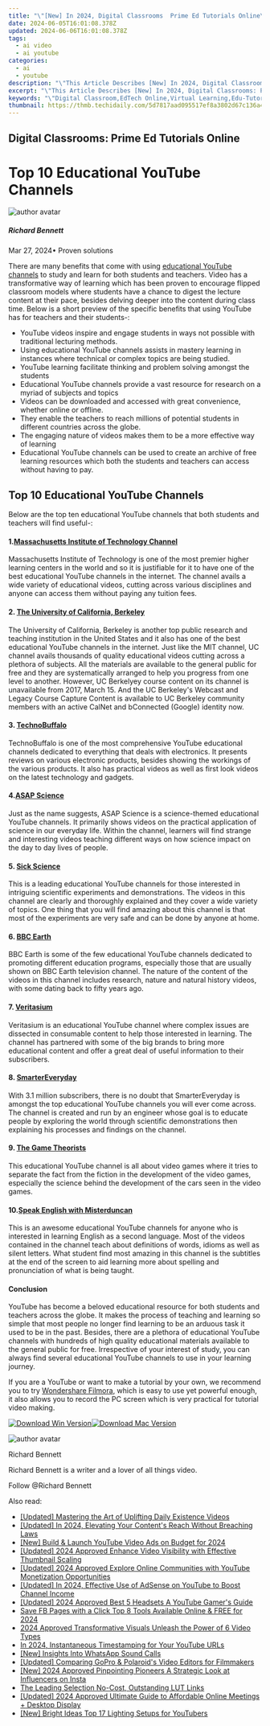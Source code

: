 ```yaml
---
title: "\"[New] In 2024, Digital Classrooms  Prime Ed Tutorials Online\""
date: 2024-06-05T16:01:08.378Z
updated: 2024-06-06T16:01:08.378Z
tags:
  - ai video
  - ai youtube
categories:
  - ai
  - youtube
description: "\"This Article Describes [New] In 2024, Digital Classrooms: Prime Ed Tutorials Online\""
excerpt: "\"This Article Describes [New] In 2024, Digital Classrooms: Prime Ed Tutorials Online\""
keywords: "\"Digital Classroom,EdTech Online,Virtual Learning,Edu-Tutorials,Interactive Ed,Ed Platforms,Tech-Education\""
thumbnail: https://thmb.techidaily.com/5d7817aad095517ef8a3802d67c136a4ed2562ac9acdb56f193b79911b70ed6c.png
---
```


## Digital Classrooms: Prime Ed Tutorials Online

# Top 10 Educational YouTube Channels

![author avatar](https://images.wondershare.com/filmora/article-images/richard-bennett.jpg)

##### Richard Bennett

 Mar 27, 2024• Proven solutions

There are many benefits that come with using [educational YouTube channels](https://tools.techidaily.com/wondershare/filmora/download/) to study and learn for both students and teachers. Video has a transformative way of learning which has been proven to encourage flipped classroom models where students have a chance to digest the lecture content at their pace, besides delving deeper into the content during class time. Below is a short preview of the specific benefits that using YouTube has for teachers and their students-:

* YouTube videos inspire and engage students in ways not possible with traditional lecturing methods.
* Using educational YouTube channels assists in mastery learning in instances where technical or complex topics are being studied.
* YouTube learning facilitate thinking and problem solving amongst the students
* Educational YouTube channels provide a vast resource for research on a myriad of subjects and topics
* Videos can be downloaded and accessed with great convenience, whether online or offline.
* They enable the teachers to reach millions of potential students in different countries across the globe.
* The engaging nature of videos makes them to be a more effective way of learning
* Educational YouTube channels can be used to create an archive of free learning resources which both the students and teachers can access without having to pay.

## Top 10 Educational YouTube Channels

Below are the top ten educational YouTube channels that both students and teachers will find useful-:

#### 1.[Massachusetts Institute of Technology Channel](https://www.youtube.com/user/MIT)

Massachusetts Institute of Technology is one of the most premier higher learning centers in the world and so it is justifiable for it to have one of the best educational YouTube channels in the internet. The channel avails a wide variety of educational videos, cutting across various disciplines and anyone can access them without paying any tuition fees.

#### 2. [The University of California, Berkeley](https://www.youtube.com/user/UCBerkeley)

The University of California, Berkeley is another top public research and teaching institution in the United States and it also has one of the best educational YouTube channels in the internet. Just like the MIT channel, UC channel avails thousands of quality educational videos cutting across a plethora of subjects. All the materials are available to the general public for free and they are systematically arranged to help you progress from one level to another. However, UC Berkelyey course content on its channel is unavailable from 2017, March 15\. And the UC Berkeley's Webcast and Legacy Course Capture Content is available to UC Berkeley community members with an active CalNet and bConnected (Google) identity now.

#### 3. [TechnoBuffalo](https://www.youtube.com/channel/UCR0AnNR7sViH3TWMJl5jyxw)

TechnoBuffalo is one of the most comprehensive YouTube educational channels dedicated to everything that deals with electronics. It presents reviews on various electronic products, besides showing the workings of the various products. It also has practical videos as well as first look videos on the latest technology and gadgets.

#### 4.[ASAP Science](https://www.youtube.com/user/AsapSCIENCE)

Just as the name suggests, ASAP Science is a science-themed educational YouTube channels. It primarily shows videos on the practical application of science in our everyday life. Within the channel, learners will find strange and interesting videos teaching different ways on how science impact on the day to day lives of people.

#### 5. [Sick Science](https://www.youtube.com/user/SteveSpanglerScience)

This is a leading educational YouTube channels for those interested in intriguing scientific experiments and demonstrations. The videos in this channel are clearly and thoroughly explained and they cover a wide variety of topics. One thing that you will find amazing about this channel is that most of the experiments are very safe and can be done by anyone at home.

#### 6. [BBC Earth](https://www.youtube.com/user/BBCEarth)

BBC Earth is some of the few educational YouTube channels dedicated to promoting different education programs, especially those that are usually shown on BBC Earth television channel. The nature of the content of the videos in this channel includes research, nature and natural history videos, with some dating back to fifty years ago.

#### 7. [Veritasium](https://www.youtube.com/user/1veritasium)

Veritasium is an educational YouTube channel where complex issues are dissected in consumable content to help those interested in learning. The channel has partnered with some of the big brands to bring more educational content and offer a great deal of useful information to their subscribers.

#### 8. [SmarterEveryday](https://www.youtube.com/user/destinws2)

With 3.1 million subscribers, there is no doubt that SmarterEveryday is amongst the top educational YouTube channels you will ever come across. The channel is created and run by an engineer whose goal is to educate people by exploring the world through scientific demonstrations then explaining his processes and findings on the channel.

#### 9. [The Game Theorists](https://www.youtube.com/user/MatthewPatrick13)

This educational YouTube channel is all about video games where it tries to separate the fact from the fiction in the development of the video games, especially the science behind the development of the cars seen in the video games.

#### 10.[Speak English with Misterduncan](https://www.youtube.com/user/duncaninchina)

This is an awesome educational YouTube channels for anyone who is interested in learning English as a second language. Most of the videos contained in the channel teach about definitions of words, idioms as well as silent letters. What student find most amazing in this channel is the subtitles at the end of the screen to aid learning more about spelling and pronunciation of what is being taught.

#### Conclusion

YouTube has become a beloved educational resource for both students and teachers across the globe. It makes the process of teaching and learning so simple that most people no longer find learning to be an arduous task it used to be in the past. Besides, there are a plethora of educational YouTube channels with hundreds of high quality educational materials available to the general public for free. Irrespective of your interest of study, you can always find several educational YouTube channels to use in your learning journey.

If you are a YouTube or want to make a tutorial by your own, we recommend you to try [Wondershare Filmora](https://tools.techidaily.com/wondershare/filmora/download/), which is easy to use yet powerful enough, it also allows you to record the PC screen which is very practical for tutorial video making.

[![Download Win Version](https://images.wondershare.com/filmora/guide/download-btn-win.jpg)](https://tools.techidaily.com/wondershare/filmora/download/)[![Download Mac Version](https://images.wondershare.com/filmora/guide/download-btn-mac.jpg)](https://tools.techidaily.com/wondershare/filmora/download/)

![author avatar](https://images.wondershare.com/filmora/article-images/richard-bennett.jpg)

Richard Bennett

Richard Bennett is a writer and a lover of all things video.

Follow @Richard Bennett

<span class="atpl-alsoreadstyle">Also read:</span>
<div><ul>
<li><a href="https://facebook-video-share.techidaily.com/updated-mastering-the-art-of-uplifting-daily-existence-videos/"><u>[Updated] Mastering the Art of Uplifting Daily Existence Videos</u></a></li>
<li><a href="https://facebook-video-share.techidaily.com/updated-in-2024-elevating-your-contents-reach-without-breaching-laws/"><u>[Updated] In 2024, Elevating Your Content's Reach Without Breaching Laws</u></a></li>
<li><a href="https://facebook-video-share.techidaily.com/new-build-and-launch-youtube-video-ads-on-budget-for-2024/"><u>[New] Build & Launch YouTube Video Ads on Budget for 2024</u></a></li>
<li><a href="https://facebook-video-share.techidaily.com/updated-2024-approved-enhance-video-visibility-with-effective-thumbnail-scaling/"><u>[Updated] 2024 Approved  Enhance Video Visibility with Effective Thumbnail Scaling</u></a></li>
<li><a href="https://facebook-video-share.techidaily.com/updated-2024-approved-explore-online-communities-with-youtube-monetization-opportunities/"><u>[Updated] 2024 Approved  Explore Online Communities with YouTube Monetization Opportunities</u></a></li>
<li><a href="https://facebook-video-share.techidaily.com/updated-in-2024-effective-use-of-adsense-on-youtube-to-boost-channel-income/"><u>[Updated] In 2024, Effective Use of AdSense on YouTube to Boost Channel Income</u></a></li>
<li><a href="https://facebook-video-share.techidaily.com/updated-2024-approved-best-5-headsets-a-youtube-gamers-guide/"><u>[Updated] 2024 Approved  Best 5 Headsets  A YouTube Gamer's Guide</u></a></li>
<li><a href="https://facebook-videos.techidaily.com/save-fb-pages-with-a-click-top-8-tools-available-online-and-free-for-2024/"><u>Save FB Pages with a Click  Top 8 Tools Available Online & FREE for 2024</u></a></li>
<li><a href="https://some-skills.techidaily.com/2024-approved-transformative-visuals-unleash-the-power-of-6-video-types/"><u>2024 Approved  Transformative Visuals  Unleash the Power of 6 Video Types</u></a></li>
<li><a href="https://youtube-help.techidaily.com/in-2024-instantaneous-timestamping-for-your-youtube-urls/"><u>In 2024, Instantaneous Timestamping for Your YouTube URLs</u></a></li>
<li><a href="https://extra-approaches.techidaily.com/new-insights-into-whatsapp-sound-calls/"><u>[New] Insights Into WhatsApp Sound Calls</u></a></li>
<li><a href="https://extra-resources.techidaily.com/updated-comparing-gopro-and-polaroids-video-editors-for-filmmakers/"><u>[Updated] Comparing GoPro & Polaroid's Video Editors for Filmmakers</u></a></li>
<li><a href="https://instagram-videos.techidaily.com/new-2024-approved-pinpointing-pioneers-a-strategic-look-at-influencers-on-insta/"><u>[New] 2024 Approved  Pinpointing Pioneers  A Strategic Look at Influencers on Insta</u></a></li>
<li><a href="https://extra-tips.techidaily.com/the-leading-selection-no-cost-outstanding-lut-links/"><u>The Leading Selection  No-Cost, Outstanding LUT Links</u></a></li>
<li><a href="https://on-screen-recording.techidaily.com/updated-2024-approved-ultimate-guide-to-affordable-online-meetings-plus-desktop-display/"><u>[Updated] 2024 Approved  Ultimate Guide to Affordable Online Meetings + Desktop Display</u></a></li>
<li><a href="https://youtube-videos.techidaily.com/new-bright-ideas-top-17-lighting-setups-for-youtubers/"><u>[New] Bright Ideas  Top 17 Lighting Setups for YouTubers</u></a></li>
</ul></div>

<ins class="adsbygoogle"
      style="display:block"
      data-ad-client="ca-pub-7571918770474297"
      data-ad-slot="8358498916"
      data-ad-format="auto"
      data-full-width-responsive="true"></ins>